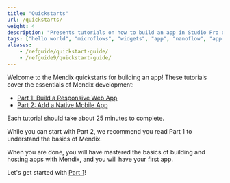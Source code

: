 ```yaml
---
title: "Quickstarts"
url: /quickstarts/
weight: 4
description: "Presents tutorials on how to build an app in Studio Pro quickly and easily."
tags: ["hello world", "microflows", "widgets", "app", "nanoflow", "app development"]
aliases:
    - /refguide/quickstart-guide/
    - /refguide9/quickstart-guide/
---
```


Welcome to the Mendix quickstarts for building an app! These tutorials cover the essentials of Mendix development:

* [Part 1: Build a Responsive Web App](/quickstarts/part1/)
* [Part 2: Add a Native Mobile App](/quickstarts/part2/)

Each tutorial should take about 25 minutes to complete. 

While you can start with Part 2, we recommend you read Part 1 to understand the basics of Mendix.

When you are done, you will have mastered the basics of building and hosting apps with Mendix, and you will have your first app.

Let's get started with [Part 1](/quickstarts/part1/)!
